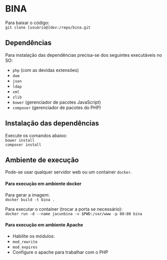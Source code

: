 
# BINA

Para baixar o código:  
`git clone [usuário@]dev:/repo/bina.git`

## Dependências
Para instalação das dependências precisa-se dos seguintes executáveis no SO:

* `php` (com as devidas extensões)
 * `dom`
 * `json`
 * `ldap`
 * `xml`
 * `zlib`
* `bower` (gerenciador de pacotes JavaScript)  
* `composer` (gerenciador de pacotes do PHP)

## Instalação das dependências
Execute os comandos abaixo:  
`bower install`  
`composer install`

## Ambiente de execução
Pode-se usar qualquer servidor web ou um container `docker`.  
#### Para execução em ambiente docker
Para gerar a imagem:  
`docker build -t bina .`  

Para executar o container (trocar a porta se necessário):  
`docker run -d --name jacunbina -v $PWD:/var/www -p 80:80 bina`

#### Para execução em ambiente Apache
* Habilite os módulos:
 * `mod_rewrite`
 * `mod_expires`
* Configure o apache para trabalhar com o PHP
